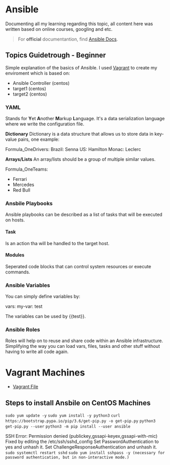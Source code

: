 # Ansible 

Documenting all my learning regarding this topic, all content here was written based on online courses, googling and etc.

> For **official** documentantion, find [Ansible Docs](https://docs.ansible.com/).

## Topics Guidetrough - Beginner

Simple explanation of the basics of Ansible. I used [Vagrant](https://developer.hashicorp.com/vagrant/docs) to create my enviroment which is based on:

- Ansible Controller (centos)
- target1 (centos)
- target2 (centos)

### YAML

Stands for **Y**et **A**nother **M**arkup **L**anguage. 
It's a data serialization language where we write the configuration file.

**Dictionary**
Dictionary is a data structure that allows us to store data in key-value pairs, one example:

Formula_OneDrivers: 
  Brazil: Senna
  US: Hamilton
  Monac: Leclerc

**Arrays/Lists**
An array/lists should be a group of multiple similar values.

Formula_OneTeams:
  - Ferrari
  - Mercedes
  - Red Bull

### Ansbile Playbooks

Ansible playbooks can be described as a list of tasks that will be executed on hosts.

#### Task ####
Is an action tha will be handled to the target host.

#### Modules ####
Seperated code blocks that can control system resources or execute commands.


### Ansible Variables

You can simply define variables by: 

vars:
  my-var: test

The variables can be used by {{test}}.

### Ansible Roles
Roles will help on to reuse and share code within an Ansible infrastructure. Simplifying the way you can load vars, files, tasks and other stuff without having to write all code again.

# Vagrant Machines
- [Vagrant File](https://github.com/himgui/study-time/blob/main/ansible/Vagrantfile)

## Steps to install Ansbile on CentOS Machines
`sudo yum update -y`
`sudo yum install -y python3`
`curl https://bootstrap.pypa.io/pip/3.6/get-pip.py -o get-pip.py`
`python3 get-pip.py --user`
`python3 -m pip install --user ansible`

SSH Error: Permission denied (publickey,gssapi-keyex,gssapi-with-mic) Fixed by editing the /etc/ssh/sshd_config 
Set PasswordAuthentication to yes and unhash it.
Set ChallengeResponseAuthentication and unhash it.
`sudo systemctl restart sshd`
`sudo yum install sshpass -y (necessary for password authentication, but in non-interactive mode.)`
